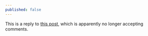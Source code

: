 ```yaml
---
published: false
---
```


This is a reply to [this post](http://www.sirlin.net/articles/balancing-multiplayer-games-part-1-definitions.html), which is apparently no longer accepting comments.

